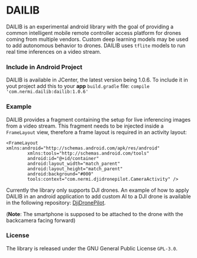 # DAILIB

DAILIB is an experimental android library with the goal of providing a common intelligent mobile remote controller access platform for drones coming from multiple vendors. Custom deep learning models may be used to add autonomous behavior to drones. DAILIB uses `tflite` models to run real time inferences on a video stream.

### Include in Android Project
DAILIB is available in JCenter, the latest version being 1.0.6. To include it in yout project add this to your **app** `build.gradle` file:
`compile 'com.nermi.dailib:dailib:1.0.6'`

### Example
DAILIB provides a fragment containing the setup for live inferencing images from a video stream. This fragment needs to be injected inside a `FrameLayout` view, therefore a frame layout is required in an activity layout:
```
<FrameLayout xmlns:android="http://schemas.android.com/apk/res/android"
        xmlns:tools="http://schemas.android.com/tools"
        android:id="@+id/container"
        android:layout_width="match_parent"
        android:layout_height="match_parent"
        android:background="#000"
        tools:context="com.nermi.djidronepilot.CameraActivity" />
```

Currently the library only supports DJI drones. An example of how to apply DAILIB in an android application to add custom AI to a DJI drone is available in the following repository: [DjiDronePilot](https://github.com/hatati/DjiDronePilot).

(**Note**: The smartphone is supposed to be attached to the drone with the backcamera facing forward)

### License
The library is released under the GNU General Public License `GPL-3.0`.
